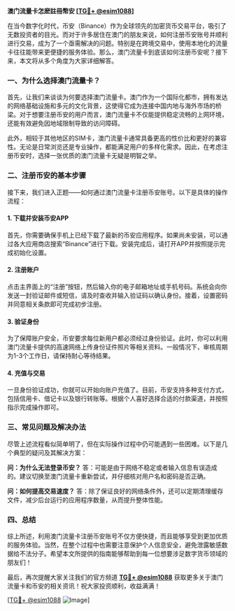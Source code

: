 **澳门流量卡怎麽註冊幣安 [[TG💪+ @esim1088](https://t.me/s/esim1088)]**

在当今数字化时代，币安（Binance）作为全球领先的加密货币交易平台，吸引了无数投资者的目光。而对于许多居住在澳门的朋友来说，如何注册币安账号并顺利进行交易，成为了一个亟需解决的问题。特别是在跨境交易中，使用本地化的流量卡往往能带来更便捷的服务体验。那么，澳门流量卡到底该如何注册币安呢？接下来，本文将从多个角度为大家详细解答。

### 一、为什么选择澳门流量卡？

首先，让我们来谈谈为何要选择澳门流量卡。澳门作为一个国际化都市，拥有发达的网络基础设施和多元的文化背景，这使得它成为连接中国内地与海外市场的桥梁。对于想要注册币安的用户而言，澳门流量卡不仅能提供稳定流畅的上网环境，还能有效避免因地域限制导致的访问障碍。

此外，相较于其他地区的SIM卡，澳门流量卡通常具备更高的性价比和更好的兼容性。无论是日常浏览还是专业操作，都能满足用户的多样化需求。因此，在考虑注册币安时，选择一张优质的澳门流量卡无疑是明智之举。

### 二、注册币安的基本步骤

接下来，我们进入正题——如何通过澳门流量卡注册币安账号。以下是具体的操作流程：

#### 1. 下载并安装币安APP

首先，你需要确保手机上已经下载了最新的币安应用程序。如果尚未安装，可以通过各大应用商店搜索“Binance”进行下载。安装完成后，请打开APP并按照提示完成初始化设置。

#### 2. 注册账户

点击主界面上的“注册”按钮，然后输入你的电子邮箱地址或手机号码。系统会向你发送一封验证邮件或短信，请及时查收并输入验证码以确认身份。接着，设置密码并同意相关条款即可完成初步注册。

#### 3. 验证身份

为了保障账户安全，币安要求每位新用户都必须经过身份验证。此时，你可以利用澳门流量卡提供的高速网络上传身份证件照片等相关资料。一般情况下，审核周期为1-3个工作日，请保持耐心等待结果。

#### 4. 充值与交易

一旦身份验证成功，你就可以开始向账户充值了。目前，币安支持多种支付方式，包括信用卡、借记卡以及银行转账等。根据个人喜好选择合适的付款渠道，并按照指示完成操作即可。

### 三、常见问题及解决办法

尽管上述流程看似简单明了，但在实际操作过程中仍可能遇到一些困难。以下是几个典型的疑问及其解决方案：

**问：为什么无法登录币安？**
答：可能是由于网络不稳定或者输入信息有误造成的。建议切换至澳门流量卡重新尝试，并仔细核对用户名和密码是否正确。

**问：如何提高交易速度？**
答：除了保证良好的网络条件外，还可以定期清理缓存文件，减少后台运行的应用程序数量，从而提升整体性能。

### 四、总结

综上所述，利用澳门流量卡注册币安账号不仅方便快捷，而且能够享受到更加优质的服务体验。当然，在整个过程中也需要注意保护个人信息安全，避免泄露敏感数据给不法分子。希望本文所提供的指南能够帮助到每一位想要涉足数字货币领域的朋友们！

最后，再次提醒大家关注我们的官方频道 **[TG💪+ @esim1088](https://t.me/s/esim1088)** 获取更多关于澳门流量卡和币安的相关资讯！祝大家投资顺利，收益满满！

[[TG💪+ @esim1088](https://t.me/s/esim1088) ![Image](https://i.postimg.cc/4NQfJmqS/Snipaste-2025-05-13-00-14-12.png)]